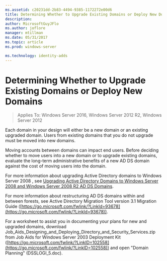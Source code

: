 ```yaml
---
ms.assetid: c20231dd-2b83-4494-9385-1172272e00d6
title: Determining Whether to Upgrade Existing Domains or Deploy New Domains
description:
author: MicrosoftGuyJFlo
ms.author: joflore
manager: mtillman
ms.date: 05/31/2017
ms.topic: article
ms.prod: windows-server

ms.technology: identity-adds
---
```


# Determining Whether to Upgrade Existing Domains or Deploy New Domains

>Applies To: Windows Server 2016, Windows Server 2012 R2, Windows Server 2012

Each domain in your design will either be a new domain or an existing upgraded domain. Users from existing domains that you do not upgrade must be moved into new domains.  
  
Moving accounts between domains can impact end users. Before deciding whether to move users into a new domain or to upgrade existing domains, evaluate the long-term administrative benefits of a new AD DS domain against the cost of moving users into the domain.  
  
For more information about upgrading Active Directory domains to  Windows Server 2008 , see [Upgrading Active Directory Domains to Windows Server 2008 and Windows Server 2008 R2 AD DS Domains](https://technet.microsoft.com/library/cc731188.aspx).  
  
For more information about restructuring AD DS domains within and between forests, see Active Directory Migration Tool version 3.1 Migration Guide ([https://go.microsoft.com/fwlink/?LinkId=93678](https://go.microsoft.com/fwlink/?LinkId=93678)).  
  
For a worksheet to assist you in documenting your plans for new and upgraded domains, download Job_Aids_Designing_and_Deploying_Directory_and_Security_Services.zip from Job Aids for Windows Server 2003 Deployment Kit ([https://go.microsoft.com/fwlink/?LinkID=102558](https://go.microsoft.com/fwlink/?LinkID=102558)) and open "Domain Planning" (DSSLOGI_5.doc).  
  


